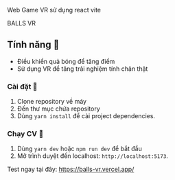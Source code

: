Web Game VR sử dụng react vite

BALLS VR

## Tính năng 🌟

- Điều khiển quả bóng để tăng điểm
- Sử dụng VR để tăng trải nghiệm tính chân thật

### Cài đặt 🔧

1. Clone repository về máy
2. Đến thư mục chứa repository
3. Dùng  `yarn install` để cài project dependencies.

### Chạy CV 🏃

1. Dùng `yarn dev` hoặc `npm run dev` để bắt đầu
2. Mở trình duyệt đến localhost:  `http://localhost:5173`.

Test ngay tại đây: https://balls-vr.vercel.app/
